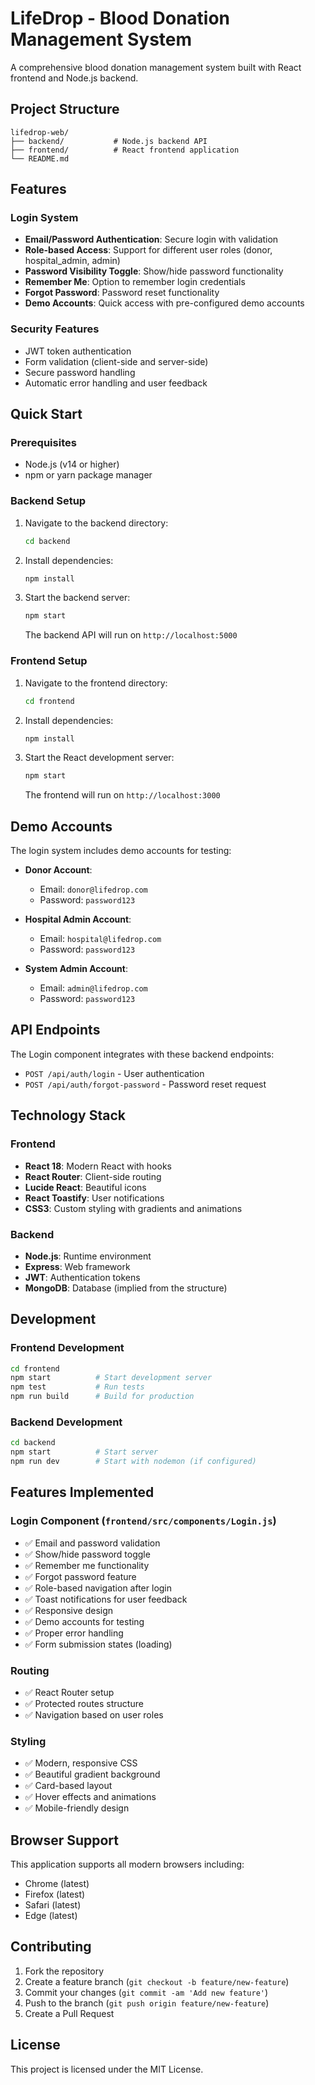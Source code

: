# LifeDrop - Blood Donation Management System

A comprehensive blood donation management system built with React frontend and Node.js backend.

## Project Structure

```
lifedrop-web/
├── backend/           # Node.js backend API
├── frontend/          # React frontend application
└── README.md
```

## Features

### Login System
- **Email/Password Authentication**: Secure login with validation
- **Role-based Access**: Support for different user roles (donor, hospital_admin, admin)
- **Password Visibility Toggle**: Show/hide password functionality
- **Remember Me**: Option to remember login credentials
- **Forgot Password**: Password reset functionality
- **Demo Accounts**: Quick access with pre-configured demo accounts

### Security Features
- JWT token authentication
- Form validation (client-side and server-side)
- Secure password handling
- Automatic error handling and user feedback

## Quick Start

### Prerequisites
- Node.js (v14 or higher)
- npm or yarn package manager

### Backend Setup
1. Navigate to the backend directory:
   ```bash
   cd backend
   ```

2. Install dependencies:
   ```bash
   npm install
   ```

3. Start the backend server:
   ```bash
   npm start
   ```
   
   The backend API will run on `http://localhost:5000`

### Frontend Setup
1. Navigate to the frontend directory:
   ```bash
   cd frontend
   ```

2. Install dependencies:
   ```bash
   npm install
   ```

3. Start the React development server:
   ```bash
   npm start
   ```
   
   The frontend will run on `http://localhost:3000`

## Demo Accounts

The login system includes demo accounts for testing:

- **Donor Account**: 
  - Email: `donor@lifedrop.com`
  - Password: `password123`

- **Hospital Admin Account**: 
  - Email: `hospital@lifedrop.com`
  - Password: `password123`

- **System Admin Account**: 
  - Email: `admin@lifedrop.com`
  - Password: `password123`

## API Endpoints

The Login component integrates with these backend endpoints:

- `POST /api/auth/login` - User authentication
- `POST /api/auth/forgot-password` - Password reset request

## Technology Stack

### Frontend
- **React 18**: Modern React with hooks
- **React Router**: Client-side routing
- **Lucide React**: Beautiful icons
- **React Toastify**: User notifications
- **CSS3**: Custom styling with gradients and animations

### Backend
- **Node.js**: Runtime environment
- **Express**: Web framework
- **JWT**: Authentication tokens
- **MongoDB**: Database (implied from the structure)

## Development

### Frontend Development
```bash
cd frontend
npm start          # Start development server
npm test           # Run tests
npm run build      # Build for production
```

### Backend Development
```bash
cd backend
npm start          # Start server
npm run dev        # Start with nodemon (if configured)
```

## Features Implemented

### Login Component (`frontend/src/components/Login.js`)
- ✅ Email and password validation
- ✅ Show/hide password toggle
- ✅ Remember me functionality
- ✅ Forgot password feature
- ✅ Role-based navigation after login
- ✅ Toast notifications for user feedback
- ✅ Responsive design
- ✅ Demo accounts for testing
- ✅ Proper error handling
- ✅ Form submission states (loading)

### Routing
- ✅ React Router setup
- ✅ Protected routes structure
- ✅ Navigation based on user roles

### Styling
- ✅ Modern, responsive CSS
- ✅ Beautiful gradient background
- ✅ Card-based layout
- ✅ Hover effects and animations
- ✅ Mobile-friendly design

## Browser Support

This application supports all modern browsers including:
- Chrome (latest)
- Firefox (latest)
- Safari (latest)
- Edge (latest)

## Contributing

1. Fork the repository
2. Create a feature branch (`git checkout -b feature/new-feature`)
3. Commit your changes (`git commit -am 'Add new feature'`)
4. Push to the branch (`git push origin feature/new-feature`)
5. Create a Pull Request

## License

This project is licensed under the MIT License.